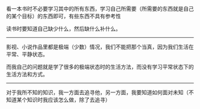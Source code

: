看一本书时不必要学习其中的所有东西，学习自己所需要（所需要的东西就是自己的某个目标）的东西即可，有些东西不具有参考性

读书时要知道自己缺少什么，然后缺什么补什么。
___
影视、小说作品里都是极端（少数）情况，我们不能把那个当真，因为我们生活在平常、平静状态。

而我自己的问题就是学了很多的极端状态时的生活方法，而没有学习平常状态下的生活方法和方式。
___
对于我所不知的知识，我一方面去追寻他，另一方面，我要知道如何面对未知（不知道某个知识时我应该怎么做，除了去追寻）